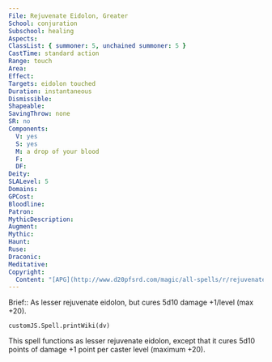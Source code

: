 ```yaml
---
File: Rejuvenate Eidolon, Greater
School: conjuration
Subschool: healing
Aspects: 
ClassList: { summoner: 5, unchained summoner: 5 }
CastTime: standard action
Range: touch
Area: 
Effect: 
Targets: eidolon touched
Duration: instantaneous
Dismissible: 
Shapeable: 
SavingThrow: none
SR: no
Components:
  V: yes
  S: yes
  M: a drop of your blood
  F: 
  DF: 
Deity: 
SLALevel: 5
Domains: 
GPCost: 
Bloodline: 
Patron: 
MythicDescription: 
Augment: 
Mythic: 
Haunt: 
Ruse: 
Draconic: 
Meditative: 
Copyright:
  Content: "[APG](http://www.d20pfsrd.com/magic/all-spells/r/rejuvenate-eidolon,-greater)"
---
```

Brief:: As lesser rejuvenate eidolon, but cures 5d10 damage +1/level (max +20).

```dataviewjs
customJS.Spell.printWiki(dv)
```

This spell functions as lesser rejuvenate eidolon, except that it cures 5d10 points of damage +1 point per caster level (maximum +20).
